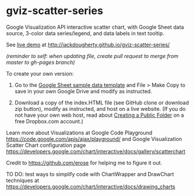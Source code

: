 gviz-scatter-series
===================

Google Visualization API interactive scatter chart, with Google Sheet data source, 3-color data series/legend, and data labels in text tooltip.

See <a href="http://jackdougherty.github.io/gviz-scatter-series/"> live demo</a> at http://jackdougherty.github.io/gviz-scatter-series/

<i>(reminder to self: when updating file, create pull request to merge from master to gh-pages branch)</i>

To create your own version:

1) Go to the <a href="https://docs.google.com/spreadsheet/ccc?key=0AtmGKybdRLlZdHBvSGxIdEJoc1YxNUxtTThGbU9Qcnc&usp=sharing">Google Sheet sample data template</a> and File > Make Copy to save in your own Google Drive and modify as instructed.

2) Download a copy of the index.HTML file (see GitHub clone or download zip button), modify as instructed, and host on a live website. (If you do not have your own web host, read about <a href="https://www.dropbox.com/help/16/en">Creating a Public Folder</a> on a free Dropbox.com account.)

Learn more about Visualizations at Google Code Playground 
https://code.google.com/apis/ajax/playground/
and
Google Visualization Scatter Chart configuration page https://developers.google.com/chart/interactive/docs/gallery/scatterchart

Credit to https://github.com/erose for helping me to figure it out.

TO DO: test ways to simplify code with ChartWrapper and DrawChart techniques at
https://developers.google.com/chart/interactive/docs/drawing_charts
